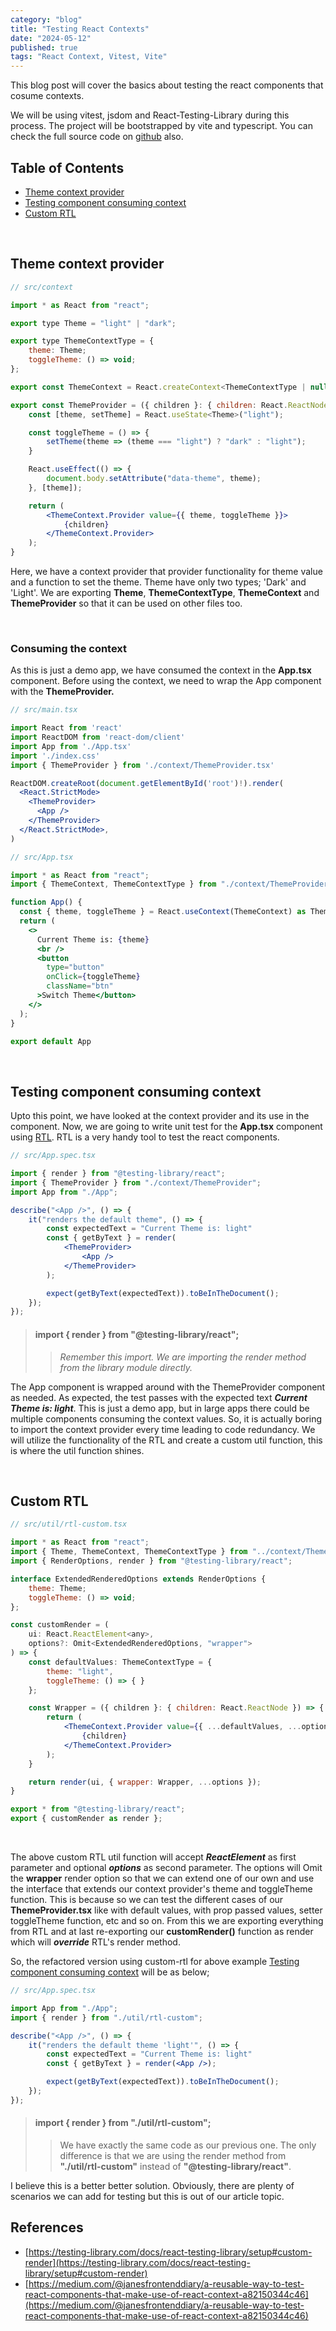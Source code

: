 ```yaml
---
category: "blog"
title: "Testing React Contexts"
date: "2024-05-12"
published: true
tags: "React Context, Vitest, Vite"
---
```



This blog post will cover the basics about testing the react components that cosume contexts.

We will be using vitest, jsdom and React-Testing-Library during this process. The project will be bootstrapped by vite and typescript. You can check the full source code on [github](https://github.com/buddhagrg/react-theme-context) also.

## Table of Contents
- [Theme context provider](#theme-context-provider)
- [Testing component consuming context](#testing-component-consuming-context)
- [Custom RTL](#custom-rtl)

&nbsp;

## Theme context provider
```jsx
// src/context

import * as React from "react";

export type Theme = "light" | "dark";

export type ThemeContextType = {
    theme: Theme;
    toggleTheme: () => void;
};

export const ThemeContext = React.createContext<ThemeContextType | null>(null);

export const ThemeProvider = ({ children }: { children: React.ReactNode }) => {
    const [theme, setTheme] = React.useState<Theme>("light");

    const toggleTheme = () => {
        setTheme(theme => (theme === "light") ? "dark" : "light");
    }

    React.useEffect(() => {
        document.body.setAttribute("data-theme", theme);
    }, [theme]);

    return (
        <ThemeContext.Provider value={{ theme, toggleTheme }}>
            {children}
        </ThemeContext.Provider>
    );
}
```

Here, we have a context provider that provider functionality for theme value and a function to set the theme. Theme have only two types; 'Dark' and 'Light'. We are exporting **Theme**, **ThemeContextType**, **ThemeContext** and **ThemeProvider** so that it can be used on other files too.

&nbsp;
### Consuming the context
As this is just a demo app, we have consumed the context in the **App.tsx** component. Before using the context, we need to wrap the App component with the **ThemeProvider.**

```jsx
// src/main.tsx

import React from 'react'
import ReactDOM from 'react-dom/client'
import App from './App.tsx'
import './index.css'
import { ThemeProvider } from './context/ThemeProvider.tsx'

ReactDOM.createRoot(document.getElementById('root')!).render(
  <React.StrictMode>
    <ThemeProvider>
      <App />
    </ThemeProvider>
  </React.StrictMode>,
)
```

```jsx
// src/App.tsx

import * as React from "react";
import { ThemeContext, ThemeContextType } from "./context/ThemeProvider";

function App() {
  const { theme, toggleTheme } = React.useContext(ThemeContext) as ThemeContextType;
  return (
    <>
      Current Theme is: {theme}
      <br />
      <button
        type="button"
        onClick={toggleTheme}
        className="btn"
      >Switch Theme</button>
    </>
  );
}

export default App
```

&nbsp;
## Testing component consuming context
Upto this point, we have looked at the context provider and its use in the component. Now, we are going to write unit test for the **App.tsx** component using [RTL](https://testing-library.com/). RTL is a very handy tool to test the react components.

```jsx
// src/App.spec.tsx

import { render } from "@testing-library/react";
import { ThemeProvider } from "./context/ThemeProvider";
import App from "./App";

describe("<App />", () => {
    it("renders the default theme", () => {
        const expectedText = "Current Theme is: light"
        const { getByText } = render(
            <ThemeProvider>
                <App />
            </ThemeProvider>
        );

        expect(getByText(expectedText)).toBeInTheDocument();
    });
});
```

> #### import { render } from "@testing-library/react";
> > _Remember this import. We are importing the render method from the library module directly._
&nbsp;

The App component is wrapped around with the ThemeProvider component as needed. As expected, the test passes with the expected text **_Current Theme is: light_**. This is just a demo app, but in large apps there could be multiple components consuming the context values. So, it is actually boring to import the context provider every time leading to code redundancy. We will utilize the functionality of the RTL and create a custom util function, this is where the util function shines.

&nbsp;
## Custom RTL
```jsx
// src/util/rtl-custom.tsx

import * as React from "react";
import { Theme, ThemeContext, ThemeContextType } from "../context/ThemeProvider";
import { RenderOptions, render } from "@testing-library/react";

interface ExtendedRenderedOptions extends RenderOptions {
    theme: Theme;
    toggleTheme: () => void;
};

const customRender = (
    ui: React.ReactElement<any>,
    options?: Omit<ExtendedRenderedOptions, "wrapper">
) => {
    const defaultValues: ThemeContextType = {
        theme: "light",
        toggleTheme: () => { }
    };

    const Wrapper = ({ children }: { children: React.ReactNode }) => {
        return (
            <ThemeContext.Provider value={{ ...defaultValues, ...options }}>
                {children}
            </ThemeContext.Provider>
        );
    }

    return render(ui, { wrapper: Wrapper, ...options });
}

export * from "@testing-library/react";
export { customRender as render };
```

&nbsp;

The above custom RTL util function will accept **_ReactElement_** as first parameter and optional **_options_** as second parameter. The options will Omit the **wrapper** render option so that we can extend one of our own and use the interface that extends our context provider's theme and toggleTheme function. This is because so we can test the different cases of our **ThemeProvider.tsx** like with default values, with prop passed values, setter toggleTheme function, etc and so on. From this we are exporting everything from RTL and at last re-exporting our **customRender()** function as render which will **_override_** RTL's render method.

So, the refactored version using custom-rtl for above example [Testing component consuming context](#testing-component-consuming-context) will be as below;

```jsx
// src/App.spec.tsx

import App from "./App";
import { render } from "./util/rtl-custom";

describe("<App />", () => {
    it("renders the default theme 'light'", () => {
        const expectedText = "Current Theme is: light"
        const { getByText } = render(<App />);

        expect(getByText(expectedText)).toBeInTheDocument();
    });
});
```

> #### import { render } from "./util/rtl-custom";
> > We have exactly the same code as our previous one. The only difference is that we are using the render method from **"./util/rtl-custom"** instead of **"@testing-library/react"**.


I believe this is a  better better solution. Obviously, there are plenty of scenarios we can add for testing but this is out of our article topic.
&nbsp;

## References
- [https://testing-library.com/docs/react-testing-library/setup#custom-render](https://testing-library.com/docs/react-testing-library/setup#custom-render)
- [https://medium.com/@janesfrontenddiary/a-reusable-way-to-test-react-components-that-make-use-of-react-context-a82150344c46](https://medium.com/@janesfrontenddiary/a-reusable-way-to-test-react-components-that-make-use-of-react-context-a82150344c46)
